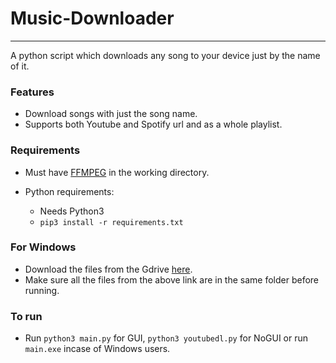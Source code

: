 # Music-Downloader
------------------

A python script which downloads any song to your device just by the name of it.

### Features

* Download songs with just the song name.
* Supports both Youtube and Spotify url and as a whole playlist.

### Requirements

* Must have [FFMPEG](https://github.com/BtbN/FFmpeg-Builds/releases/download/autobuild-2021-06-30-12-38/ffmpeg-n4.4-78-g031c0cb0b4-win64-gpl-4.4.zip) in the working directory.

* Python requirements:
    * Needs Python3
    * `pip3 install -r requirements.txt`

### For Windows

* Download the files from the Gdrive [here](https://drive.google.com/drive/folders/1ZjH7bhLWb5V79LfBtmW0BFIWhZiv3dOS?usp=sharing).  
* Make sure all the files from the above link are in the same folder before running.  

### To run

* Run `python3 main.py` for GUI, `python3 youtubedl.py` for NoGUI or run `main.exe` incase of Windows users.  
